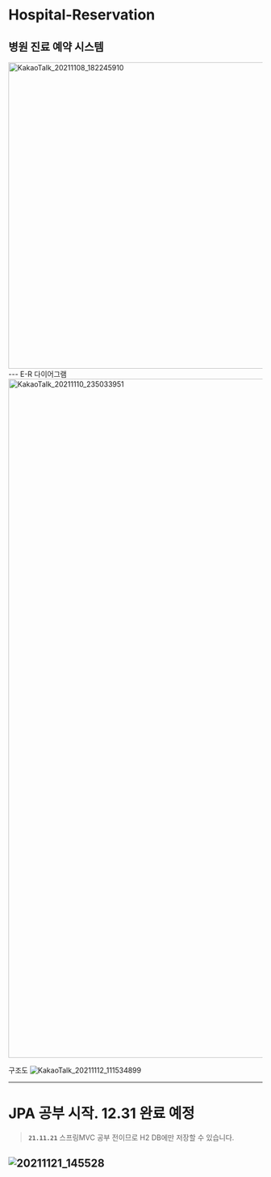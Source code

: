 # Hospital-Reservation 
## 병원 진료 예약 시스템
<img width="606" alt="KakaoTalk_20211108_182245910" src="https://user-images.githubusercontent.com/94730032/142751178-374ff606-4d2e-4318-a470-1e45d31d85dc.png">
---
E-R 다이어그램
<img width="1343" alt="KakaoTalk_20211110_235033951" src="https://user-images.githubusercontent.com/94730032/142751228-38a76680-ff29-4a71-a582-b55506df0d19.png">


구조도
![KakaoTalk_20211112_111534899](https://user-images.githubusercontent.com/94730032/142751259-68b71507-3238-4f37-8c29-91575d5a29bf.jpg)

---
#  JPA 공부 시작. 12.31 완료 예정
>**`21.11.21`**  스프링MVC 공부 전이므로 H2 DB에만 저장할 수 있습니다. 


![20211121_145528](https://user-images.githubusercontent.com/94730032/142751529-598839f7-342d-4ee6-bd5e-4693cdac9e49.png)
---
